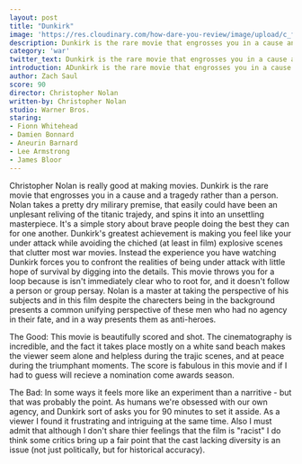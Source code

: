 ```yaml
---
layout: post
title: "Dunkirk"
image: 'https://res.cloudinary.com/how-dare-you-review/image/upload/c_fill,h_399,w_760/v1529787249/dunkirk-2.jpg'
description: Dunkirk is the rare movie that engrosses you in a cause and a tragedy rather than a person.
category: 'war'
twitter_text: Dunkirk is the rare movie that engrosses you in a cause and a tragedy rather than a person.
introduction: ADunkirk is the rare movie that engrosses you in a cause and a tragedy rather than a person.
author: Zach Saul
score: 90
director: Christopher Nolan
written-by: Christopher Nolan
studio: Warner Bros.
staring: 
- Fionn Whitehead
- Damien Bonnard
- Aneurin Barnard
- Lee Armstrong
- James Bloor
---
```


Christopher Nolan is really good at making movies. Dunkirk is the rare movie that engrosses you in a cause and a tragedy rather than a person. Nolan takes a pretty dry milirary premise, that easily could have been an unplesant reliving of the titanic trajedy, and spins it into an unsettling masterpiece. It's a simple story about brave people doing the best they can for one another. Dunkirk's greatest achievement is making you feel like your under attack while avoiding the chiched (at least in film) explosive scenes that clutter most war movies. Instead the experience you have watching Dunkirk forces you to confront the realities of being under attack with little hope of survival by digging into the details. This movie throws you for a loop because is isn't immediately clear who to root for, and it doesn't follow a person or group persay. Nolan is a master at taking the perspective of his subjects and in this film despite the charecters being in the background presents a common unifying perspective of these men who had no agency in their fate, and in a way presents them as anti-heroes. 

The Good: This movie is beautifully scored and shot. The cinematography is incredible, and the fact it takes place mostly on a white sand beach makes the viewer seem alone and helpless during the trajic scenes, and at peace during the triumphant moments. The score is fabulous in this movie and if I had to guess will recieve a nomination come awards season.

The Bad: In some ways it feels more like an experiment than a narritive - but that was probably the point. As humans we're obsessed with our own agency, and Dunkirk sort of asks you for 90 minutes to set it asside. As a viewer I found it frustrating and intriguing at the same time. Also I must admit that although I don't share thier feelings that the film is "racist" I do think some critics bring up a fair point that the cast lacking diversity is an issue (not just politically, but for historical accuracy). 